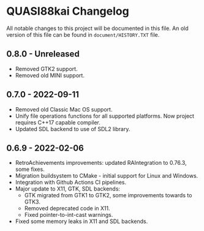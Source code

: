 # QUASI88kai Changelog

All notable changes to this project will be documented in this file. An old version of
this file can be found in `document/HISTORY.TXT` file.

## 0.8.0 - Unreleased
* Removed GTK2 support.
* Removed old MINI support.

## 0.7.0 - 2022-09-11
* Removed old Classic Mac OS support.
* Unify file operations functions for all supported platforms. Now project requires C++17 capable compiler.
* Updated SDL backend to use of SDL2 library.

## 0.6.9 - 2022-02-06

* RetroAchievements improvements: updated RAIntegration to 0.76.3, some fixes.
* Migration buildsystem to CMake - initial support for Linux and Windows.
* Integration with Github Actions CI pipelines.
* Major update to X11, GTK, SDL backends:
  * GTK migrated from GTK1 to GTK2, some improvements towards to GTK3.
  * Removed deprecated code in X11.
  * Fixed pointer-to-int-cast warnings.
* Fixed some memory leaks in X11 and SDL backends.
